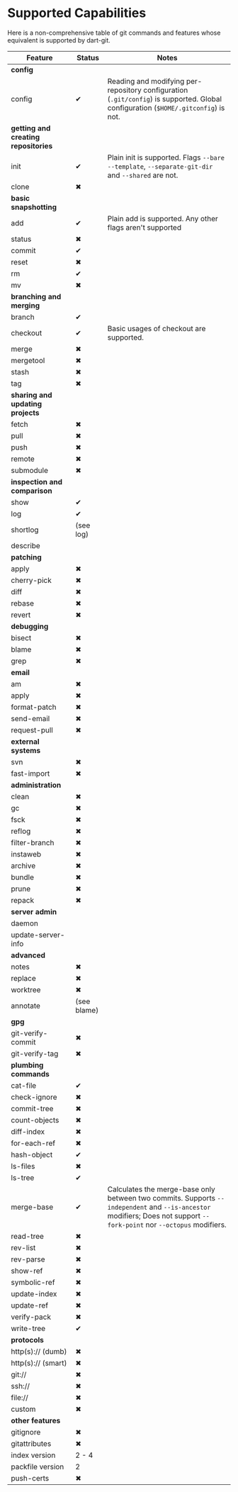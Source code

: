 Supported Capabilities
======================

Here is a non-comprehensive table of git commands and features whose equivalent
is supported by dart-git.

| Feature                               | Status | Notes |
|---------------------------------------|--------|-------|
| **config**                            |
| config                                | ✔ | Reading and modifying per-repository configuration (`.git/config`) is supported. Global configuration (`$HOME/.gitconfig`) is not. |
| **getting and creating repositories** |
| init                                  | ✔ | Plain init is supported. Flags `--bare` `--template`, `--separate-git-dir` and `--shared` are not. |
| clone                                 | ✖ |
| **basic snapshotting** |
| add                                   | ✔ | Plain add is supported. Any other flags aren't supported |
| status                                | ✖ |
| commit                                | ✔ |
| reset                                 | ✖ |
| rm                                    | ✔ |
| mv                                    | ✖ |
| **branching and merging** |
| branch                                | ✔ |
| checkout                              | ✔ | Basic usages of checkout are supported. |
| merge                                 | ✖ |
| mergetool                             | ✖ |
| stash                                 | ✖ |
| tag                                   | ✖ |
| **sharing and updating projects** |
| fetch                                 | ✖ |
| pull                                  | ✖ |
| push                                  | ✖ |
| remote                                | ✖ |
| submodule                             | ✖ |
| **inspection and comparison** |
| show                                  | ✔ |
| log                                   | ✔ |
| shortlog                              | (see log) |
| describe                              | |
| **patching** |
| apply                                 | ✖ |
| cherry-pick                           | ✖ |
| diff                                  | ✖ |
| rebase                                | ✖ |
| revert                                | ✖ |
| **debugging** |
| bisect                                | ✖ |
| blame                                 | ✖ |
| grep                                  | ✖ |
| **email** ||
| am                                    | ✖ |
| apply                                 | ✖ |
| format-patch                          | ✖ |
| send-email                            | ✖ |
| request-pull                          | ✖ |
| **external systems** |
| svn                                   | ✖ |
| fast-import                           | ✖ |
| **administration** |
| clean                                 | ✖ |
| gc                                    | ✖ |
| fsck                                  | ✖ |
| reflog                                | ✖ |
| filter-branch                         | ✖ |
| instaweb                              | ✖ |
| archive                               | ✖ |
| bundle                                | ✖ |
| prune                                 | ✖ |
| repack                                | ✖ |
| **server admin** |
| daemon                                | |
| update-server-info                    | |
| **advanced** |
| notes                                 | ✖ |
| replace                               | ✖ |
| worktree                              | ✖ |
| annotate                              | (see blame) |
| **gpg** |
| git-verify-commit                     | ✖ |
| git-verify-tag                        | ✖ |
| **plumbing commands** |
| cat-file                              | ✔ |
| check-ignore                          | ✖ |
| commit-tree                           | ✖ |
| count-objects                         | ✖ |
| diff-index                            | ✖ |
| for-each-ref                          | ✖ |
| hash-object                           | ✔ |
| ls-files                              | ✖ |
| ls-tree                               | ✔ |
| merge-base                            | ✔ | Calculates the merge-base only between two commits. Supports `--independent` and `--is-ancestor` modifiers; Does not support `--fork-point` nor `--octopus` modifiers. |
| read-tree                             | ✖ |
| rev-list                              | ✖ |
| rev-parse                             | ✖ |
| show-ref                              | ✖ |
| symbolic-ref                          | ✖ |
| update-index                          | ✖ |
| update-ref                            | ✖ |
| verify-pack                           | ✖ |
| write-tree                            | ✔ |
| **protocols** |
| http(s):// (dumb)                     | ✖ |
| http(s):// (smart)                    | ✖ |
| git://                                | ✖ |
| ssh://                                | ✖ |
| file://                               | ✖ |
| custom                                | ✖ |
| **other features** |
| gitignore                             | ✖ |
| gitattributes                         | ✖ |
| index version                         | 2 - 4 |
| packfile version                      | 2 |
| push-certs                            | ✖ |
